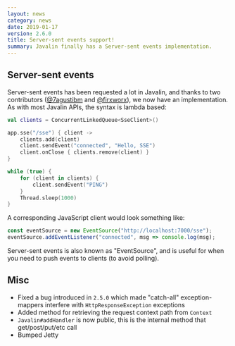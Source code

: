 ```yaml
---
layout: news
category: news
date: 2019-01-17
version: 2.6.0
title: Server-sent events support!
summary: Javalin finally has a Server-sent events implementation.
---
```


## Server-sent events
Server-sent events has been requested a lot in Javalin, and thanks to two contributors
([@7agustibm](https://github.com/7agustibm) and [@firxworx](https://github.com/firxworx)),
we now have an implementation. As with most Javalin APIs, the syntax is lambda based:


```kotlin
val clients = ConcurrentLinkedQueue<SseClient>()

app.sse("/sse") { client ->
    clients.add(client)
    client.sendEvent("connected", "Hello, SSE")
    client.onClose { clients.remove(client) }
}

while (true) {
    for (client in clients) {
        client.sendEvent("PING")
    }
    Thread.sleep(1000)
}
```

A corresponding JavaScript client would look something like:
```js
const eventSource = new EventSource("http://localhost:7000/sse");
eventSource.addEventListener("connected", msg => console.log(msg);
```

Server-sent events is also known as "EventSource", and is useful for when you need to push events to clients (to avoid polling).

## Misc
* Fixed a bug introduced in `2.5.0` which made "catch-all" exception-mappers interfere with `HttpResponseException` exceptions
* Added method for retrieving the request context path from `Context`
* `Javalin#addHandler` is now public, this is the internal method that get/post/put/etc call
* Bumped Jetty
